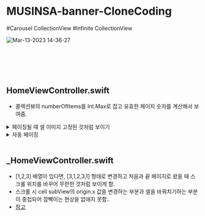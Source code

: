 # MUSINSA-banner-CloneCoding
#Carousel CollectionView #Infinite CollectionView

![Mar-13-2023 14-36-27](https://user-images.githubusercontent.com/94464179/224616704-805d5dff-59a5-4935-8ad3-fed299f57935.gif)

</br></br></br></br>


## HomeViewController.swift
- 콜렉션뷰의 numberOfItems를 Int.Max로 잡고 유효한 페이지 숫자를 계산해서 보여줌.
<details>
<summary>페이징될 때 셀 이미지 고정된 것처럼 보이기</summary>
<div markdown="1">

- page가 넘어갈 때, imageView.frame.origin.x값의 범위는 -cell.width ~ 0
~~~swift
    func scrollViewDidScroll(_ scrollView: UIScrollView) {
        if collectionView.visibleCells.count > 0{
            let currentCell = collectionView.visibleCells[0] as! HomeBannerCell
            //f -> b) -에서 +
            currentCell.imageView.frame.origin.x = scrollView.contentOffset.x - currentCell.frame.origin.x
            
            if collectionView.visibleCells.count > 1{
                let nextCell = collectionView.visibleCells[1] as! HomeBannerCell
                nextCell.imageView.frame.origin.x = scrollView.contentOffset.x - nextCell.frame.origin.x
            }
        }
    }
~~~

</div>
</details>

<details>
<summary>자동 페이징</summary>
<div markdown="1">

- 사용자가 스크롤을 시작하면 timer를 멈추고, 스크롤이 끝나면 timer 시작
~~~swift
    func scrollViewWillBeginDragging(_ scrollView: UIScrollView) {
        stopTimer()
    }
    
    func scrollViewDidEndDecelerating(_ scrollView: UIScrollView) {
        startTimer()
    }
~~~
    
- 타이머 실행 블록에서 호출하는 코드
~~~swift
    self.collectionView.setContentOffset(.init(x: self.collectionView.contentOffset.x + self.cellWidth, y: self.collectionView.contentOffset.y)) 
    
~~~

</div>
</details>

</br>

## _HomeViewController.swift
- [1,2,3] 배열이 있다면, [3,1,2,3,1] 형태로 변경하고 처음과 끝 페이지로 왔을 때 스크롤 위치를 바꾸어 무한한 것처럼 보이게 함.
- 스크롤 시 cell subView의 origin.x 값을 변경하는 부분과 셀을 바꿔치기하는 부분이 중첩되어 깜빡이는 현상을 없애지 못함..
- [참고](https://ios-development.tistory.com/1197)
